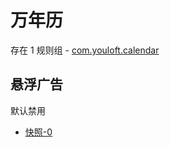 # 万年历

存在 1 规则组 - [com.youloft.calendar](/src/apps/com.youloft.calendar.ts)

## 悬浮广告

默认禁用

- [快照-0](https://i.gkd.li/i/13348416)
